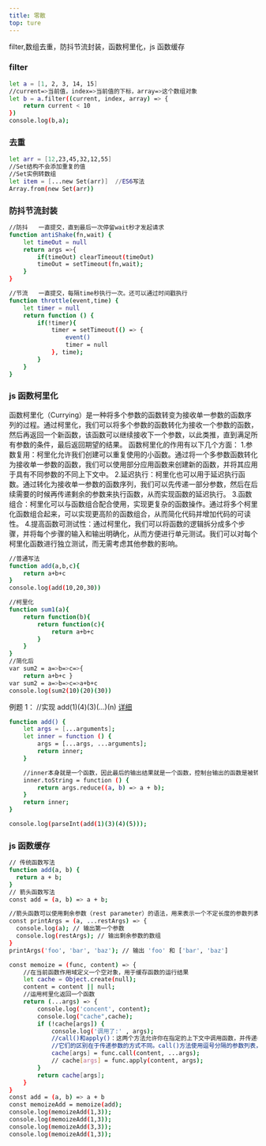```yaml
---
title: 零散
top: ture
---
```


filter,数组去重，防抖节流封装，函数柯里化，js 函数缓存

<!-- more -->

### filter

```bash
let a = [1, 2, 3, 14, 15]
//current=>当前值，index=>当前值的下标，array=>这个数组对象
let b = a.filter((current, index, array) => {
    return current < 10
})
console.log(b,a);
```

### 去重

```bash
let arr = [12,23,45,32,12,55]
//Set结构不会添加重复的值
//Set实例转数组
let item = [...new Set(arr)]  //ES6写法
Array.from(new Set(arr))
```

### 防抖节流封装

```bash
//防抖   一直提交，直到最后一次停留wait秒才发起请求
function antiShake(fn,wait) {
    let timeOut = null
    return args =>{
        if(timeOut) clearTimeout(timeOut)
        timeOut = setTimeout(fn,wait);
    }
}
```

```bash
//节流   一直提交，每隔time秒执行一次。还可以通过时间戳执行
function throttle(event,time) {
    let timer = null
    return function () {
        if(!timer){
            timer = setTimeout(() => {
                event()
                timer = null
            }, time);
        }
    }
}
```

### js 函数柯里化

函数柯里化（Currying）是一种将多个参数的函数转变为接收单一参数的函数序列的过程。通过柯里化，我们可以将多个参数的函数转化为接收一个参数的函数，然后再返回一个新函数，该函数可以继续接收下一个参数，以此类推，直到满足所有参数的条件，最后返回期望的结果。
函数柯里化的作用有以下几个方面： 1.参数复用：柯里化允许我们创建可以重复使用的小函数。通过将一个多参数函数转化为接收单一参数的函数，我们可以使用部分应用函数来创建新的函数，并将其应用于具有不同参数的不同上下文中。 2.延迟执行：柯里化也可以用于延迟执行函数。通过转化为接收单一参数的函数序列，我们可以先传递一部分参数，然后在后续需要的时候再传递剩余的参数来执行函数，从而实现函数的延迟执行。 3.函数组合：柯里化可以与函数组合配合使用，实现更复杂的函数操作。通过将多个柯里化函数组合起来，可以实现更高阶的函数组合，从而简化代码并增加代码的可读性。 4.提高函数可测试性：通过柯里化，我们可以将函数的逻辑拆分成多个步骤，并将每个步骤的输入和输出明确化，从而方便进行单元测试。我们可以对每个柯里化函数进行独立测试，而无需考虑其他参数的影响。

```bash
//普通写法
function add(a,b,c){
    return a+b+c
}
console.log(add(10,20,30))

//柯里化
function sum1(a){
    return function(b){
        return function(c){
            return a+b+c
        }
    }
}
//简化后
var sum2 = a=>b=>c=>{
    return a+b+c }
var sum2 = a=>b=>c=>a+b+c
console.log(sum2(10)(20)(30))
```

例题 1：
//实现 add(1)(4)(3)(...)(n)
[详细](https://blog.csdn.net/double_sweet1/article/details/122786636)
```bash
function add() {
    let args = [...arguments];
    let inner = function () {
        args = [...args, ...arguments];
        return inner;
    }

    //inner本身就是一个函数，因此最后的输出结果就是一个函数，控制台输出的函数是被转换为string类型的字符串了的，转换为string是因为调用了toString方法,所以要改写一下toString方法。
    inner.toString = function () {
        return args.reduce((a, b) => a + b);
    }
    return inner;
}

console.log(parseInt(add(1)(3)(4)(5)));
```



### js 函数缓存

```bash
// 传统函数写法
function add(a, b) {
  return a + b;
}
// 箭头函数写法
const add = (a, b) => a + b;

//箭头函数可以使用剩余参数（rest parameter）的语法，用来表示一个不定长度的参数列表，剩余参数会被收集到一个数组中。例如：
const printArgs = (a, ...restArgs) => {
  console.log(a); // 输出第一个参数
  console.log(restArgs); // 输出剩余参数的数组
}
printArgs('foo', 'bar', 'baz'); // 输出 'foo' 和 ['bar', 'baz']
```

```bash
const memoize = (func, content) => {
    //在当前函数作用域定义一个空对象，用于缓存函数的运行结果
    let cache = Object.create(null);
    content = content || null;
    //运用柯里化返回一个函数
    return (...args) => {
        console.log('concent', content);
        console.log("cache",cache);
        if (!cache[args]) {
            console.log('调用了:' , args);
            //call()和apply()：这两个方法允许你在指定的上下文中调用函数，并传递参数。
            //它们的区别在于传递参数的方式不同。call()方法使用逗号分隔的参数列表，而apply()方法使用一个数组作为参数。
            cache[args] = func.call(content, ...args);
            // cache[args] = func.apply(content, args);
        }
        return cache[args];
    }
}
const add = (a, b) => a + b
const memoizeAdd = memoize(add);
console.log(memoizeAdd(1,3));
console.log(memoizeAdd(1,3));
console.log(memoizeAdd(3,3));
console.log(memoizeAdd(1,3));
```

```bash

```
